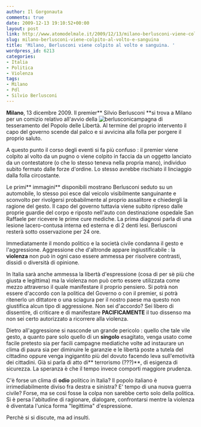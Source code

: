 ```yaml
---
author: Il Gorgonauta
comments: true
date: 2009-12-13 19:10:52+00:00
layout: post
link: http://www.atomodelmale.it/2009/12/13/milano-berlusconi-viene-colpito-al-volto-e-sanguina/
slug: milano-berlusconi-viene-colpito-al-volto-e-sanguina
title: 'Milano, Berlusconi viene colpito al volto e sanguina. '
wordpress_id: 6213
categories:
- Italia
- Politica
- Violenza
tags:
- Milano
- Pdl
- Silvio Berlusconi
---
```


**Milano**, 13 dicembre 2009. Il premier** Silvio Berlusconi **si trova a Milano per un comizio relativo all'avvio della ![berlusconi](http://www.atomodelmale.it/wp-content/uploads/2008/12/berlusconi-202x300.png)campagna di tesseramento del Popolo delle Libertà. Al termine del proprio intervento il capo del governo scende dal palco e si avvicina alla folla per porgere il proprio saluto.

A questo punto il corso degli eventi si fa più confuso : il premier viene colpito al volto da un pugno o viene colpito in faccia da un oggetto lanciato da un contestatore (o che lo stesso teneva nella propria mano), individuo subito fermato dalle forze d'ordine. Lo stesso avrebbe rischiato il linciaggio dalla folla circostante.

Le primi** immagini** disponibili mostrano Berlusconi seduto su un automobile, lo stesso poi esce dal veicolo visibilmente sanguinante e sconvolto per rivolgersi probabilmente al proprio assalitore e chiedergli la ragione del gesto. Il capo del governo tuttavia viene subito ripreso dalle proprie guardie del corpo e riposto nell'auto con destinazione ospedale San Raffaele per ricevere le prime cure mediche. La prima diagnosi parla di una lesione lacero-contusa interna ed esterna e di 2 denti lesi. Berlusconi resterà sotto osservazione per 24 ore.

<!-- more -->


Immediatamente il mondo politico e la società civile condanna il gesto e l'aggressione. Aggressione che d'altronde appare ingiustificabile : la **violenza** non può in ogni caso essere ammessa per risolvere contrasti, dissidi o diversità di opinione.

In Italia sarà anche ammessa la libertà d'espressione (cosa di per sè più che giusta e legittima) ma la violenza non può certo essere utilizzata come mezzo attraverso il quale manifestare il proprio pensiero. Si potrà non essere d'accordo con la politica del Governo o con il premier, si potrà ritenerlo un dittatore o una sciagura per il nostro paese ma questo non giustifica alcun tipo di aggressione. Non sei d'accordo? Sei libero di dissentire, di criticare e di manifestare **PACIFICAMENTE** il tuo dissenso ma non sei certo autorizzato a ricorrere alla violenza.

Dietro all'aggressione si nasconde un grande pericolo : quello che tale vile gesto, a quanto pare solo quello di un **singolo** esagitato, venga usato come facile pretesto sia per facili campagne mediatiche volte ad instaurare un clima di paura sia per diminuire le garanzie e le libertà poste a tutela del cittadino oppure venga ingigantito più del dovuto facendo leva sull'emotività dei cittadini. Già si parla di atto di** terrorismo (???)**, di esigenza di sicurezza. La speranza è che il tempo invece comporti maggiore prudenza.

C'è forse un clima di **odio** politico in Italia? Il popolo italiano è irrimediabilmente diviso fra destra e sinistra? E' tempo di una nuova guerra civile? Forse, ma se così fosse la colpa non sarebbe certo solo della politica. Si è persa l'abitudine di ragionare, dialogare, confrontarsi mentre la violenza è diventata l'unica forma "legittima" d'espressione.

Perchè si si discute, ma ad insulti.
